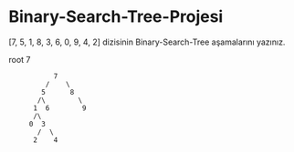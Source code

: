 # Binary-Search-Tree-Projesi

[7, 5, 1, 8, 3, 6, 0, 9, 4, 2] dizisinin Binary-Search-Tree aşamalarını yazınız.

root 7 

               7
             /    \
            5      8
           /\        \
          1  6        9
          /\  
         0  3
           /  \
          2    4

